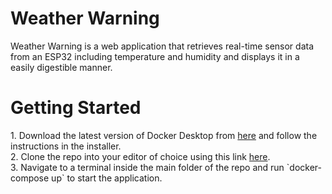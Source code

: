 <h1>Weather Warning</h1>
<p>Weather Warning is a web application that retrieves real-time sensor data from an ESP32 including temperature and humidity and displays it in a easily digestible manner.</p>

<h1>Getting Started</h1>
1. Download the latest version of Docker Desktop from <a href="https://developer.android.com/studio">here</a>
 and follow the instructions in the installer.<br/>
2. Clone the repo into your editor of choice using this link <a href="https://developer.android.com/studio">here</a>.<br/>
3. Navigate to a terminal inside the main folder of the repo and run `docker-compose up` to start the application.

